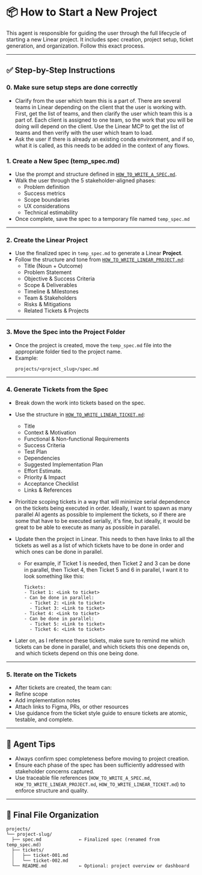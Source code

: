 # 📦 How to Start a New Project

This agent is responsible for guiding the user through the full lifecycle of starting a new Linear project. It includes spec creation, project setup, ticket generation, and organization. Follow this exact process.

---

## ✅ Step-by-Step Instructions

### 0. **Make sure setup steps are done correctly**

- Clarify from the user which team this is a part of. There are several teams in Linear depending on the client that the user is working with. First, get the list of teams, and then clarify the user which team this is a part of. Each client is assigned to one team, so the work that you will be doing will depend on the client. Use the Linear MCP to get the list of teams and then verify with the user which team to load.
- Ask the user if there is already an existing conda environment, and if so, what it is called, as this needs to be added in the context of any flows.


### 1. **Create a New Spec (temp_spec.md)**
- Use the prompt and structure defined in [`HOW_TO_WRITE_A_SPEC.md`](HOW_TO_WRITE_A_SPEC.md).
- Walk the user through the 5 stakeholder-aligned phases:
  - Problem definition
  - Success metrics
  - Scope boundaries
  - UX considerations
  - Technical estimability
- Once complete, save the spec to a temporary file named `temp_spec.md`


---

### 2. **Create the Linear Project**
- Use the finalized spec in `temp_spec.md` to generate a Linear **Project**.
- Follow the structure and tone from [`HOW_TO_WRITE_LINEAR_PROJECT.md`](HOW_TO_WRITE_LINEAR_PROJECT.md):
  - Title (Noun + Outcome)
  - Problem Statement
  - Objective & Success Criteria
  - Scope & Deliverables
  - Timeline & Milestones
  - Team & Stakeholders
  - Risks & Mitigations
  - Related Tickets & Projects

---

### 3. **Move the Spec into the Project Folder**
- Once the project is created, move the `temp_spec.md` file into the appropriate folder tied to the project name.
- Example:  
  ```
  projects/<project_slug>/spec.md
  ```

---

### 4. **Generate Tickets from the Spec**
- Break down the work into tickets based on the spec.
- Use the structure in [`HOW_TO_WRITE_LINEAR_TICKET.md`](HOW_TO_WRITE_LINEAR_TICKET.md):
  - Title
  - Context & Motivation
  - Functional & Non-functional Requirements
  - Success Criteria
  - Test Plan
  - Dependencies
  - Suggested Implementation Plan
  - Effort Estimate.
  - Priority & Impact
  - Acceptance Checklist
  - Links & References
- Prioritize scoping tickets in a way that will minimize serial dependence on the tickets being executed in order. Ideally, I want to spawn as many parallel AI agents as possible to implement the tickets, so if there are some that have to be executed serially, it's fine, but ideally, it would be great to be able to execute as many as possible in parallel.
- Update then the project in Linear. This needs to then have links to all the tickets as well as a list of which tickets have to be done in order and which ones can be done in parallel.
  - For example, if Ticket 1 is needed, then Ticket 2 and 3 can be done in parallel, then Ticket 4, then Ticket 5 and 6 in parallel, I want it to look something like this:

    ```plaintext
    Tickets:
    - Ticket 1: <Link to ticket>
    - Can be done in parallel:
      - Ticket 2: <Link to ticket>
      - Ticket 3: <Link to ticket>
    - Ticket 4: <Link to ticket>
    - Can be done in parallel:
      - Ticket 5: <Link to ticket>
      - Ticket 6: <Link to ticket>
    ```

- Later on, as I reference these tickets, make sure to remind me which tickets can be done in parallel, and which tickets this one depends on, and which tickets depend on this one being done.

---

### 5. **Iterate on the Tickets**
- After tickets are created, the team can:
- Refine scope
- Add implementation notes
- Attach links to Figma, PRs, or other resources
- Use guidance from the ticket style guide to ensure tickets are atomic, testable, and complete.

---

## 🧠 Agent Tips

- Always confirm spec completeness before moving to project creation.
- Ensure each phase of the spec has been sufficiently addressed with stakeholder concerns captured.
- Use traceable file references (`HOW_TO_WRITE_A_SPEC.md`, `HOW_TO_WRITE_LINEAR_PROJECT.md`, `HOW_TO_WRITE_LINEAR_TICKET.md`) to enforce structure and quality.

---

## 📁 Final File Organization

```plaintext
projects/
└── project-slug/
  ├── spec.md              ← Finalized spec (renamed from temp_spec.md)
  ├── tickets/
  │   ├── ticket-001.md
  │   └── ticket-002.md
  └── README.md            ← Optional: project overview or dashboard
